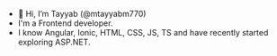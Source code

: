 - 👋 Hi, I’m Tayyab (@mtayyabm770)
- I'm a Frontend developer.
- I know Angular, Ionic, HTML, CSS, JS, TS and have recently started exploring ASP.NET.
